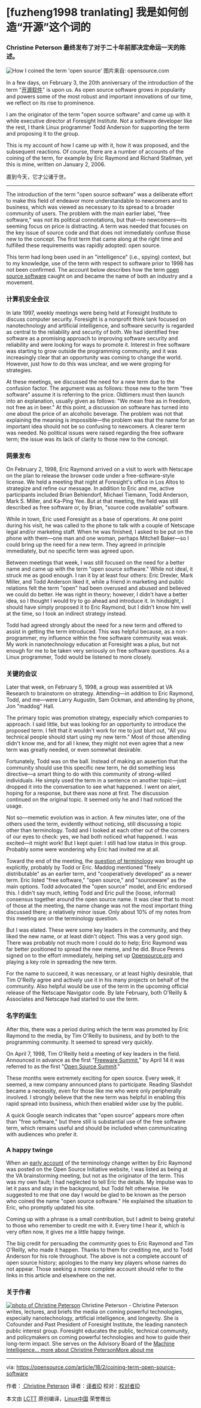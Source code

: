 [fuzheng1998 tranlating]
我是如何创造“开源”这个词的
============================================================

### Christine Peterson 最终发布了对于二十年前那决定命运一天的陈述。

![How I coined the term 'open source'](https://opensource.com/sites/default/files/styles/image-full-size/public/lead-images/hello-name-sticker-badge-tag.png?itok=fAgbMgBb "How I coined the term 'open source'")
图片来自: opensource.com

In a few days, on February 3, the 20th anniversary of the introduction of the term "[开源软件][6]" is upon us. As open source software grows in popularity and powers some of the most robust and important innovations of our time, we reflect on its rise to prominence.

I am the originator of the term "open source software" and came up with it while executive director at Foresight Institute. Not a software developer like the rest, I thank Linux programmer Todd Anderson for supporting the term and proposing it to the group.

This is my account of how I came up with it, how it was proposed, and the subsequent reactions. Of course, there are a number of accounts of the coining of the term, for example by Eric Raymond and Richard Stallman, yet this is mine, written on January 2, 2006.

直到今天，它才公诸于世。

* * *

The introduction of the term "open source software" was a deliberate effort to make this field of endeavor more understandable to newcomers and to business, which was viewed as necessary to its spread to a broader community of users. The problem with the main earlier label, "free software," was not its political connotations, but that—to newcomers—its seeming focus on price is distracting. A term was needed that focuses on the key issue of source code and that does not immediately confuse those new to the concept. The first term that came along at the right time and fulfilled these requirements was rapidly adopted: open source.

This term had long been used in an "intelligence" (i.e., spying) context, but to my knowledge, use of the term with respect to software prior to 1998 has not been confirmed. The account below describes how the term [open source software][7] caught on and became the name of both an industry and a movement.

### 计算机安全会议

In late 1997, weekly meetings were being held at Foresight Institute to discuss computer security. Foresight is a nonprofit think tank focused on nanotechnology and artificial intelligence, and software security is regarded as central to the reliability and security of both. We had identified free software as a promising approach to improving software security and reliability and were looking for ways to promote it. Interest in free software was starting to grow outside the programming community, and it was increasingly clear that an opportunity was coming to change the world. However, just how to do this was unclear, and we were groping for strategies.

At these meetings, we discussed the need for a new term due to the confusion factor. The argument was as follows: those new to the term "free software" assume it is referring to the price. Oldtimers must then launch into an explanation, usually given as follows: "We mean free as in freedom, not free as in beer." At this point, a discussion on software has turned into one about the price of an alcoholic beverage. The problem was not that explaining the meaning is impossible—the problem was that the name for an important idea should not be so confusing to newcomers. A clearer term was needed. No political issues were raised regarding the free software term; the issue was its lack of clarity to those new to the concept.

### 网景发布

On February 2, 1998, Eric Raymond arrived on a visit to work with Netscape on the plan to release the browser code under a free-software-style license. We held a meeting that night at Foresight's office in Los Altos to strategize and refine our message. In addition to Eric and me, active participants included Brian Behlendorf, Michael Tiemann, Todd Anderson, Mark S. Miller, and Ka-Ping Yee. But at that meeting, the field was still described as free software or, by Brian, "source code available" software.

While in town, Eric used Foresight as a base of operations. At one point during his visit, he was called to the phone to talk with a couple of Netscape legal and/or marketing staff. When he was finished, I asked to be put on the phone with them—one man and one woman, perhaps Mitchell Baker—so I could bring up the need for a new term. They agreed in principle immediately, but no specific term was agreed upon.

Between meetings that week, I was still focused on the need for a better name and came up with the term "open source software." While not ideal, it struck me as good enough. I ran it by at least four others: Eric Drexler, Mark Miller, and Todd Anderson liked it, while a friend in marketing and public relations felt the term "open" had been overused and abused and believed we could do better. He was right in theory; however, I didn't have a better idea, so I thought I would try to go ahead and introduce it. In hindsight, I should have simply proposed it to Eric Raymond, but I didn't know him well at the time, so I took an indirect strategy instead.

Todd had agreed strongly about the need for a new term and offered to assist in getting the term introduced. This was helpful because, as a non-programmer, my influence within the free software community was weak. My work in nanotechnology education at Foresight was a plus, but not enough for me to be taken very seriously on free software questions. As a Linux programmer, Todd would be listened to more closely.

### 关键的会议

Later that week, on February 5, 1998, a group was assembled at VA Research to brainstorm on strategy. Attending—in addition to Eric Raymond, Todd, and me—were Larry Augustin, Sam Ockman, and attending by phone, Jon "maddog" Hall.

The primary topic was promotion strategy, especially which companies to approach. I said little, but was looking for an opportunity to introduce the proposed term. I felt that it wouldn't work for me to just blurt out, "All you technical people should start using my new term." Most of those attending didn't know me, and for all I knew, they might not even agree that a new term was greatly needed, or even somewhat desirable.

Fortunately, Todd was on the ball. Instead of making an assertion that the community should use this specific new term, he did something less directive—a smart thing to do with this community of strong-willed individuals. He simply used the term in a sentence on another topic—just dropped it into the conversation to see what happened. I went on alert, hoping for a response, but there was none at first. The discussion continued on the original topic. It seemed only he and I had noticed the usage.

Not so—memetic evolution was in action. A few minutes later, one of the others used the term, evidently without noticing, still discussing a topic other than terminology. Todd and I looked at each other out of the corners of our eyes to check: yes, we had both noticed what happened. I was excited—it might work! But I kept quiet: I still had low status in this group. Probably some were wondering why Eric had invited me at all.

Toward the end of the meeting, the [question of terminology][8] was brought up explicitly, probably by Todd or Eric. Maddog mentioned "freely distributable" as an earlier term, and "cooperatively developed" as a newer term. Eric listed "free software," "open source," and "sourceware" as the main options. Todd advocated the "open source" model, and Eric endorsed this. I didn't say much, letting Todd and Eric pull the (loose, informal) consensus together around the open source name. It was clear that to most of those at the meeting, the name change was not the most important thing discussed there; a relatively minor issue. Only about 10% of my notes from this meeting are on the terminology question.

But I was elated. These were some key leaders in the community, and they liked the new name, or at least didn't object. This was a very good sign. There was probably not much more I could do to help; Eric Raymond was far better positioned to spread the new meme, and he did. Bruce Perens signed on to the effort immediately, helping set up [Opensource.org][9] and playing a key role in spreading the new term.

For the name to succeed, it was necessary, or at least highly desirable, that Tim O'Reilly agree and actively use it in his many projects on behalf of the community. Also helpful would be use of the term in the upcoming official release of the Netscape Navigator code. By late February, both O'Reilly & Associates and Netscape had started to use the term.

### 名字的诞生

After this, there was a period during which the term was promoted by Eric Raymond to the media, by Tim O'Reilly to business, and by both to the programming community. It seemed to spread very quickly.

On April 7, 1998, Tim O'Reilly held a meeting of key leaders in the field. Announced in advance as the first "[Freeware Summit][10]," by April 14 it was referred to as the first "[Open Source Summit][11]."

These months were extremely exciting for open source. Every week, it seemed, a new company announced plans to participate. Reading Slashdot became a necessity, even for those like me who were only peripherally involved. I strongly believe that the new term was helpful in enabling this rapid spread into business, which then enabled wider use by the public.

A quick Google search indicates that "open source" appears more often than "free software," but there still is substantial use of the free software term, which remains useful and should be included when communicating with audiences who prefer it.

### A happy twinge

When an [early account][12] of the terminology change written by Eric Raymond was posted on the Open Source Initiative website, I was listed as being at the VA brainstorming meeting, but not as the originator of the term. This was my own fault; I had neglected to tell Eric the details. My impulse was to let it pass and stay in the background, but Todd felt otherwise. He suggested to me that one day I would be glad to be known as the person who coined the name "open source software." He explained the situation to Eric, who promptly updated his site.

Coming up with a phrase is a small contribution, but I admit to being grateful to those who remember to credit me with it. Every time I hear it, which is very often now, it gives me a little happy twinge.

The big credit for persuading the community goes to Eric Raymond and Tim O'Reilly, who made it happen. Thanks to them for crediting me, and to Todd Anderson for his role throughout. The above is not a complete account of open source history; apologies to the many key players whose names do not appear. Those seeking a more complete account should refer to the links in this article and elsewhere on the net.

### 关于作者

 [![photo of Christine Peterson](https://opensource.com/sites/default/files/styles/profile_pictures/public/pictures/cp2016_crop2_185.jpg?itok=vUkSjFig)][13] Christine Peterson - Christine Peterson writes, lectures, and briefs the media on coming powerful technologies, especially nanotechnology, artificial intelligence, and longevity. She is Cofounder and Past President of Foresight Institute, the leading nanotech public interest group. Foresight educates the public, technical community, and policymakers on coming powerful technologies and how to guide their long-term impact. She serves on the Advisory Board of the [Machine Intelligence... ][2][more about Christine Peterson][3][More about me][4]

--------------------------------------------------------------------------------

via: https://opensource.com/article/18/2/coining-term-open-source-software

作者：[ Christine Peterson][a]
译者：[译者ID](https://github.com/译者ID)
校对：[校对者ID](https://github.com/校对者ID)

本文由 [LCTT](https://github.com/LCTT/TranslateProject) 原创编译，[Linux中国](https://linux.cn/) 荣誉推出

[a]:https://opensource.com/users/christine-peterson
[1]:https://opensource.com/article/18/2/coining-term-open-source-software?rate=HFz31Mwyy6f09l9uhm5T_OFJEmUuAwpI61FY-fSo3Gc
[2]:http://intelligence.org/
[3]:https://opensource.com/users/christine-peterson
[4]:https://opensource.com/users/christine-peterson
[5]:https://opensource.com/user/206091/feed
[6]:https://opensource.com/resources/what-open-source
[7]:https://opensource.org/osd
[8]:https://wiki2.org/en/Alternative_terms_for_free_software
[9]:https://opensource.org/
[10]:http://www.oreilly.com/pub/pr/636
[11]:http://www.oreilly.com/pub/pr/796
[12]:https://ipfs.io/ipfs/QmXoypizjW3WknFiJnKLwHCnL72vedxjQkDDP1mXWo6uco/wiki/Alternative_terms_for_free_software.html
[13]:https://opensource.com/users/christine-peterson
[14]:https://opensource.com/users/christine-peterson
[15]:https://opensource.com/users/christine-peterson
[16]:https://opensource.com/article/18/2/coining-term-open-source-software#comments
